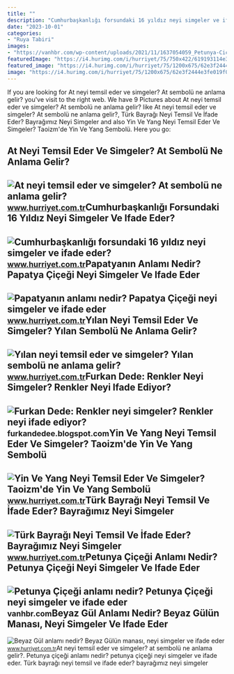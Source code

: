 ```yaml
---
title: ""
description: "Cumhurbaşkanlığı forsundaki 16 yıldız neyi simgeler ve ifade eder?"
date: "2023-10-01"
categories:
- "Ruya Tabiri"
images:
- "https://vanhbr.com/wp-content/uploads/2021/11/1637054059_Petunya-Cicegi-anlami-nedir-Petunya-Cicegi-neyi-simgeler-ve-ifade.jpg"
featuredImage: "https://i4.hurimg.com/i/hurriyet/75/750x422/619193114e3fe11d64dcb04f.jpg"
featured_image: "https://i4.hurimg.com/i/hurriyet/75/1200x675/62e3f2444e3fe019f0b06d05.jpg"
image: "https://i4.hurimg.com/i/hurriyet/75/1200x675/62e3f2444e3fe019f0b06d05.jpg"
---
```


If you are looking for At neyi temsil eder ve simgeler? At sembolü ne anlama gelir? you've visit to the right web. We have 9 Pictures about At neyi temsil eder ve simgeler? At sembolü ne anlama gelir? like At neyi temsil eder ve simgeler? At sembolü ne anlama gelir?, Türk Bayrağı Neyi Temsil Ve İfade Eder? Bayrağımız Neyi Simgeler and also Yin Ve Yang Neyi Temsil Eder Ve Simgeler? Taoizm'de Yin Ve Yang Sembolü. Here you go:

At Neyi Temsil Eder Ve Simgeler? At Sembolü Ne Anlama Gelir?
------------------------------------------------------------

 ![At neyi temsil eder ve simgeler? At sembolü ne anlama gelir?](https://i4.hurimg.com/i/hurriyet/75/750x422/62e3e6fe4e3fe019f0b06c36.jpg) <small>www.hurriyet.com.tr</small>Cumhurbaşkanlığı Forsundaki 16 Yıldız Neyi Simgeler Ve Ifade Eder?
------------------------------------------------------------------

 ![Cumhurbaşkanlığı forsundaki 16 yıldız neyi simgeler ve ifade eder?](https://i4.hurimg.com/i/hurriyet/75/750x422/62e3e8424e3fe019f0b06c4e.jpg) <small>www.hurriyet.com.tr</small>Papatyanın Anlamı Nedir? Papatya Çiçeği Neyi Simgeler Ve Ifade Eder
-------------------------------------------------------------------

 ![Papatyanın anlamı nedir? Papatya Çiçeği neyi simgeler ve ifade eder](https://i4.hurimg.com/i/hurriyet/75/1200x675/6192cec94e3fe0098c5146b7.jpg) <small>www.hurriyet.com.tr</small>Yılan Neyi Temsil Eder Ve Simgeler? Yılan Sembolü Ne Anlama Gelir?
------------------------------------------------------------------

 ![Yılan neyi temsil eder ve simgeler? Yılan sembolü ne anlama gelir?](https://i4.hurimg.com/i/hurriyet/75/1200x675/62e3f2444e3fe019f0b06d05.jpg) <small>www.hurriyet.com.tr</small>Furkan Dede: Renkler Neyi Simgeler? Renkler Neyi Ifade Ediyor?
--------------------------------------------------------------

 ![Furkan Dede: Renkler neyi simgeler? Renkler neyi ifade ediyor?](https://2.bp.blogspot.com/-vNzqWc2r4fA/VJTD4ZRgQLI/AAAAAAAABYM/3cFw1mS395Q/s1600/renkler-2014.jpg) <small>furkandedee.blogspot.com</small>Yin Ve Yang Neyi Temsil Eder Ve Simgeler? Taoizm'de Yin Ve Yang Sembolü
-----------------------------------------------------------------------

 ![Yin Ve Yang Neyi Temsil Eder Ve Simgeler? Taoizm'de Yin Ve Yang Sembolü](https://i4.hurimg.com/i/hurriyet/75/750x422/62e3f2594e3fe10b9865df32.jpg) <small>www.hurriyet.com.tr</small>Türk Bayrağı Neyi Temsil Ve İfade Eder? Bayrağımız Neyi Simgeler
----------------------------------------------------------------

 ![Türk Bayrağı Neyi Temsil Ve İfade Eder? Bayrağımız Neyi Simgeler](https://i4.hurimg.com/i/hurriyet/75/1200x675/62e3f0404e3fe10b9865defd.jpg) <small>www.hurriyet.com.tr</small>Petunya Çiçeği Anlamı Nedir? Petunya Çiçeği Neyi Simgeler Ve Ifade Eder
-----------------------------------------------------------------------

 ![Petunya Çiçeği anlamı nedir? Petunya Çiçeği neyi simgeler ve ifade eder](https://vanhbr.com/wp-content/uploads/2021/11/1637054059_Petunya-Cicegi-anlami-nedir-Petunya-Cicegi-neyi-simgeler-ve-ifade.jpg) <small>vanhbr.com</small>Beyaz Gül Anlamı Nedir? Beyaz Gülün Manası, Neyi Simgeler Ve Ifade Eder
-----------------------------------------------------------------------

 ![Beyaz Gül anlamı nedir? Beyaz Gülün manası, neyi simgeler ve ifade eder](https://i4.hurimg.com/i/hurriyet/75/750x422/619193114e3fe11d64dcb04f.jpg) <small>www.hurriyet.com.tr</small>At neyi temsil eder ve simgeler? at sembolü ne anlama gelir?. Petunya çiçeği anlamı nedir? petunya çiçeği neyi simgeler ve ifade eder. Türk bayrağı neyi temsil ve i̇fade eder? bayrağımız neyi simgeler
